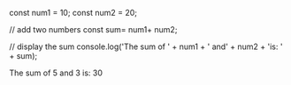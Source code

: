 const num1 = 10;
const num2 = 20;

// add two numbers
const sum= num1+ num2;

// display the sum
console.log('The sum of ' + num1 + ' and' + num2 + 'is: ' + sum);

The sum of 5 and 3 is: 30
